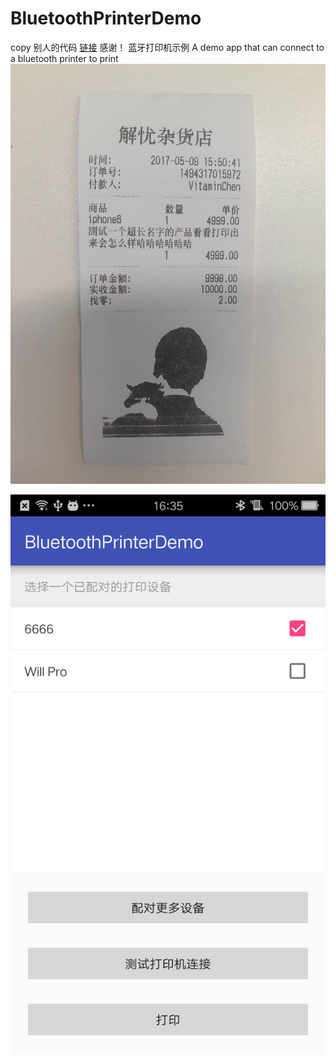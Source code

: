 # BluetoothPrinterDemo
copy 别人的代码
[链接](https://github.com/4dcity/BluetoothPrinterDemo/blob/master/) 感谢！
蓝牙打印机示例 A demo app that can connect to a bluetooth printer to print
![打印小票示例](https://github.com/4dcity/BluetoothPrinterDemo/blob/master/test_print_bill.jpg)

![程序界面](https://github.com/4dcity/BluetoothPrinterDemo/blob/master/app_ui.png)
